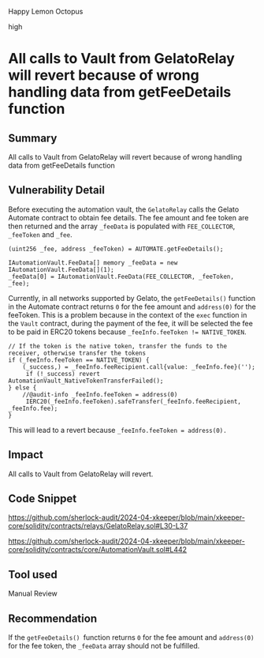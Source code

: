 Happy Lemon Octopus

high

# All calls to Vault from GelatoRelay will revert because of wrong handling data from getFeeDetails function

## Summary
All calls to Vault from GelatoRelay will revert because of wrong handling data from getFeeDetails function

## Vulnerability Detail
Before executing the automation vault, the `GelatoRelay` calls the Gelato Automate contract to obtain fee details. The fee amount and fee token are then returned and the array `_feeData` is populated with `FEE_COLLECTOR`, `_feeToken` and `_fee`.

```solidity
(uint256 _fee, address _feeToken) = AUTOMATE.getFeeDetails();

IAutomationVault.FeeData[] memory _feeData = new IAutomationVault.FeeData[](1);
_feeData[0] = IAutomationVault.FeeData(FEE_COLLECTOR, _feeToken, _fee);
```

Currently, in all networks supported by Gelato, the `getFeeDetails()` function in the Automate contract returns `0` for the fee amount and `address(0)` for the feeToken. This is a problem because in the context of the `exec` function in the `Vault` contract, during the payment of the fee, it will be selected the fee to be paid in ERC20 tokens because `_feeInfo.feeToken != NATIVE_TOKEN`.

```solidity
// If the token is the native token, transfer the funds to the receiver, otherwise transfer the tokens
if (_feeInfo.feeToken == NATIVE_TOKEN) {
    (_success,) = _feeInfo.feeRecipient.call{value: _feeInfo.fee}('');
     if (!_success) revert AutomationVault_NativeTokenTransferFailed();
} else {
    //@audit-info _feeInfo.feeToken = address(0)
     IERC20(_feeInfo.feeToken).safeTransfer(_feeInfo.feeRecipient, _feeInfo.fee);
} 
```

This will lead to a revert because `_feeInfo.feeToken = address(0).`

## Impact
All calls to Vault from GelatoRelay will revert.

## Code Snippet
https://github.com/sherlock-audit/2024-04-xkeeper/blob/main/xkeeper-core/solidity/contracts/relays/GelatoRelay.sol#L30-L37

https://github.com/sherlock-audit/2024-04-xkeeper/blob/main/xkeeper-core/solidity/contracts/core/AutomationVault.sol#L442

## Tool used

Manual Review

## Recommendation
If the `getFeeDetails() `function returns `0` for the fee amount and `address(0)` for the fee token, the `_feeData` array should not be fulfilled.